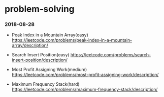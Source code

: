 # problem-solving
### 2018-08-28

- Peak Index in a Mountain Array(easy) https://leetcode.com/problems/peak-index-in-a-mountain-array/description/

- Search Insert Position(easy) https://leetcode.com/problems/search-insert-position/description/

- Most Profit Assigning Work(medium) https://leetcode.com/problems/most-profit-assigning-work/description/

- Maximum Frequency Stack(hard) https://leetcode.com/problems/maximum-frequency-stack/description/ 
 
